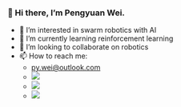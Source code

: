 ### 👋 Hi there, I’m Pengyuan Wei.

- 👀 I’m interested in swarm robotics with AI
- 🌱 I’m currently learning reinforcement learning
- 💞️ I’m looking to collaborate on robotics
- 📫 How to reach me: 
  - py.wei@outlook.com
  - [![](https://img.shields.io/twitter/url?style=social&url=https%3A%2F%2Ftwitter.com%2Fpengyuan_wei)](https://twitter.com/pengyuan_wei)
  - [![](https://img.shields.io/badge/LinkedIn-0077B5?style=for-the-badge&logo=linkedin&logoColor=white)](https://www.linkedin.com/in/pengyuan-wei-928b0023b/)
  - [![](https://img.shields.io/badge/Gmail-D14836?style=for-the-badge&logo=gmail&logoColor=white)](https://1527755386@qq.com)


<!---
pengyuanwei/pengyuanwei is a ✨ special ✨ repository because its `README.md` (this file) appears on your GitHub profile.
You can click the Preview link to take a look at your changes.
--->
